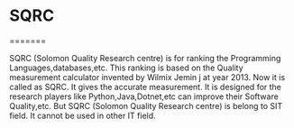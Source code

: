 # SQRC
=======

SQRC (Solomon Quality Research centre)  is  for  ranking  the Programming Languages,databases,etc.
This ranking is based on the  Quality measurement calculator  invented  by Wilmix Jemin j at year 2013. 
Now it  is  called as SQRC. It gives the accurate measurement. It is  designed for the research players like Python,Java,Dotnet,etc
can improve their  Software Quality,etc. But SQRC (Solomon Quality Research centre) is  belong  to  SIT field. It
cannot  be used in other IT field.


